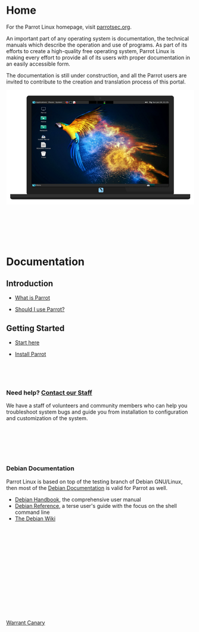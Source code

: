 # Home

For the Parrot Linux homepage, visit [parrotsec.org](https://parrotsec.org).

An important part of any operating system is documentation, the technical manuals which describe the operation and use of programs. As part of its efforts to create a high-quality free operating system, Parrot Linux is making every effort to provide all of its users with proper documentation in an easily accessible form.

The documentation is still under construction, and all the Parrot users are invited to contribute to the creation and translation process of this portal.


![screenshot](img/screenshot.png)

&nbsp;


&nbsp;


&nbsp;


# Documentation

## Introduction

- [What is Parrot](intro/what-is-parrot)

- [Should I use Parrot?](intro/should-i-use-parrot)

## Getting Started

- [Start here](getting-started/system-requirements.md)

- [Install Parrot](getting-started/install-parrot.md)



&nbsp;


&nbsp;


### Need help? [Contact our Staff](https://community.parrotsec.org)

We have a staff of volunteers and community members who can help you
troubleshoot system bugs and guide you from installation to configuration 
and customization of the system.


&nbsp;


&nbsp;


&nbsp;


### Debian Documentation

Parrot Linux is based on top of the testing branch of Debian GNU/Linux, then most of the [Debian Documentation](https://www.debian.org/doc) is valid for Parrot as well.

 * [Debian Handbook](https://www.debian.org/doc/manuals/debian-handbook/), the comprehensive user manual
 * [Debian Reference](https://www.debian.org/doc/manuals/debian-reference/), a terse user's guide with the focus on the shell command line
 * [The Debian Wiki](https://wiki.debian.org/)

 &nbsp;

 &nbsp;

 &nbsp;

 &nbsp;

 &nbsp;

 &nbsp;

 &nbsp;

 &nbsp;

[Warrant Canary](warrant-canary)
